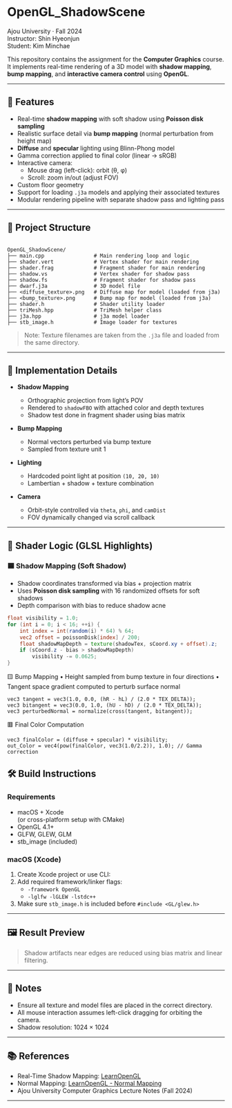# OpenGL_ShadowScene

Ajou University · Fall 2024  
Instructor: Shin Hyeonjun  
Student: Kim Minchae

This repository contains the assignment for the **Computer Graphics** course.  
It implements real-time rendering of a 3D model with **shadow mapping**, **bump mapping**, and **interactive camera control** using **OpenGL**.

---

## 🌟 Features

- Real-time **shadow mapping** with soft shadow using **Poisson disk sampling**
- Realistic surface detail via **bump mapping** (normal perturbation from height map)
- **Diffuse** and **specular** lighting using Blinn-Phong model
- Gamma correction applied to final color (linear → sRGB)
- Interactive camera:
  - Mouse drag (left-click): orbit (θ, φ)
  - Scroll: zoom in/out (adjust FOV)
- Custom floor geometry
- Support for loading `.j3a` models and applying their associated textures
- Modular rendering pipeline with separate shadow pass and lighting pass

---

## 📁 Project Structure

```

OpenGL_ShadowScene/
├── main.cpp                # Main rendering loop and logic
├── shader.vert             # Vertex shader for main rendering
├── shader.frag             # Fragment shader for main rendering
├── shadow.vs               # Vertex shader for shadow pass
├── shadow.fs               # Fragment shader for shadow pass
├── dwarf.j3a               # 3D model file
├── <diffuse_texture>.png   # Diffuse map for model (loaded from j3a)
├── <bump_texture>.png      # Bump map for model (loaded from j3a)
├── shader.h                # Shader utility loader
├── triMesh.hpp             # TriMesh helper class
├── j3a.hpp                 # j3a model loader
├── stb_image.h             # Image loader for textures

```

> Note: Texture filenames are taken from the `.j3a` file and loaded from the same directory.

---

## 🧪 Implementation Details

- **Shadow Mapping**
  - Orthographic projection from light’s POV
  - Rendered to `shadowFBO` with attached color and depth textures
  - Shadow test done in fragment shader using bias matrix

- **Bump Mapping**
  - Normal vectors perturbed via bump texture
  - Sampled from texture unit 1

- **Lighting**
  - Hardcoded point light at position `(10, 20, 10)`
  - Lambertian + shadow + texture combination

- **Camera**
  - Orbit-style controlled via `theta`, `phi`, and `camDist`
  - FOV dynamically changed via scroll callback

---

## 🧠 Shader Logic (GLSL Highlights)

### 🟦 Shadow Mapping (Soft Shadow)
- Shadow coordinates transformed via bias + projection matrix
- Uses **Poisson disk sampling** with 16 randomized offsets for soft shadows
- Depth comparison with bias to reduce shadow acne

```glsl
float visibility = 1.0;
for (int i = 0; i < 16; ++i) {
    int index = int(random(i) * 64) % 64;
    vec2 offset = poissonDisk[index] / 200;
    float shadowMapDepth = texture(shadowTex, sCoord.xy + offset).z;
    if (sCoord.z - bias > shadowMapDepth)
        visibility -= 0.0625;
}
```

🟨 Bump Mapping
	•	Height sampled from bump texture in four directions
	•	Tangent space gradient computed to perturb surface normal

```
vec3 tangent = vec3(1.0, 0.0, (hR - hL) / (2.0 * TEX_DELTA));
vec3 bitangent = vec3(0.0, 1.0, (hU - hD) / (2.0 * TEX_DELTA));
vec3 perturbedNormal = normalize(cross(tangent, bitangent));
```

🟥 Final Color Computation

```
vec3 finalColor = (diffuse + specular) * visibility;
out_Color = vec4(pow(finalColor, vec3(1.0/2.2)), 1.0); // Gamma correction
```

## 🛠️ Build Instructions

### Requirements

- macOS + Xcode  
  (or cross-platform setup with CMake)
- OpenGL 4.1+
- GLFW, GLEW, GLM
- stb_image (included)

### macOS (Xcode)

1. Create Xcode project or use CLI:
2. Add required framework/linker flags:
   - `-framework OpenGL`
   - `-lglfw -lGLEW -lstdc++`
3. Make sure `stb_image.h` is included before `#include <GL/glew.h>`

---

## 🖼 Result Preview



> Shadow artifacts near edges are reduced using bias matrix and linear filtering.

---

## 🧾 Notes

- Ensure all texture and model files are placed in the correct directory.
- All mouse interaction assumes left-click dragging for orbiting the camera.
- Shadow resolution: 1024 × 1024

---

## 📚 References

- Real-Time Shadow Mapping: [LearnOpenGL](https://learnopengl.com/Advanced-Lighting/Shadows/Shadow-Mapping)
- Normal Mapping: [LearnOpenGL - Normal Mapping](https://learnopengl.com/Advanced-Lighting/Normal-Mapping)
- Ajou University Computer Graphics Lecture Notes (Fall 2024)

---
